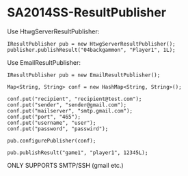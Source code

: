 SA2014SS-ResultPublisher
========================

Use HtwgServerResultPublisher:

	IResultPublisher pub = new HtwgServerResultPublisher();
	publisher.publishResult("04backgammon", "Player1", 1L);


Use EmailResultPublisher:

	IResultPublisher pub = new EmailResultPublisher();
	
	Map<String, String> conf = new HashMap<String, String>();
	
	conf.put("recipient", "recipient@test.com");
	conf.put("sender", "sender@gmail.com");
	conf.put("mailserver", "smtp.gmail.com");
	conf.put("port", "465");
	conf.put("username", "user");
	conf.put("password", "passwird");
	
	pub.configurePublisher(conf);
	
	pub.publishResult("game1", "player1", 12345L);
		
ONLY SUPPORTS SMTP/SSH (gmail etc.)
